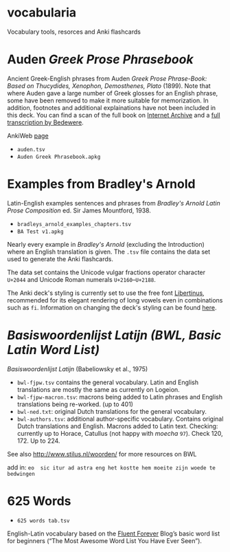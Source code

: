 # vocabularia
Vocabulary tools, resorces and Anki flashcards

# Auden _Greek Prose Phrasebook_
Ancient Greek-English phrases from Auden _Greek Prose Phrase-Book: Based on Thucydides, Xenophon, Demosthenes, Plato_ (1899). Note that where Auden gave a large number of Greek glosses for an English phrase, some have been removed to make it more suitable for memorization. In addition, footnotes and additional explainations have not been included in this deck. You can find a scan of the full book on [Internet Archive](https://archive.org/embed/greekprosephras00audegoog) and a [full transcription by Bedewere](https://archive.org/details/Auden_Gppb).

AnkiWeb [page](https://ankiweb.net/shared/info/1354273264)

* `auden.tsv`
* `Auden Greek Phrasebook.apkg`

# Examples from Bradley's Arnold
Latin-English examples sentences and phrases from _Bradley's Arnold Latin Prose Composition_ ed. Sir James Mountford, 1938.

* `bradleys_arnold_examples_chapters.tsv`
* `BA Test v1.apkg`

Nearly every example in _Bradley's Arnold_ (excluding the Introduction) where an English translation is given. The `.tsv` file contains the data set used to generate the Anki flashcards.

The data set contains the Unicode vulgar fractions operator character `U+2044` and Unicode Roman numerals `U+2160`–`U+2188`.

The Anki deck's styling is currently set to use the free font [Libertinus](https://github.com/alerque/libertinus), recommended for its elegant rendering of long vowels even in combinations such as `fi`. Information on changing the deck's styling can be found [here](https://docs.ankiweb.net/templates/styling.html).

# *Basiswoordenlijst Latijn (BWL, Basic Latin Word List)*

*Basiswoordenlijst Latijn* (Babeliowsky et al., 1975)

* `bwl-fjpw.tsv` contains the general vocabulary. Latin and English translations are mostly the same as currently on Logeion.
* `bwl-fjpw-macron.tsv`: macrons being added to Latin phrases and English translations being re-worked. (up to 401)
* `bwl-ned.txt`: original Dutch translations for the general vocabulary.
* `bwl-authors.tsv`: additional author-specific vocabulary. Contains original Dutch translations and English. Macrons added to Latin text. Checking: currently up to Horace, Catullus (not happy with _moecha_ `97`). Check 120, 172. Up to 224.

See also http://www.stilus.nl/woorden/ for more resources on BWL

add in:
```eo  sic itur ad astra eng het kostte hem moeite zijn woede te bedwingen```

# 625 Words
* `625 words tab.tsv`

English-Latin vocabulary based on the [Fluent Forever](https://blog.fluent-forever.com/base-vocabulary-list/) Blog’s basic word list for beginners (“The Most Awesome Word List You Have Ever Seen”).
